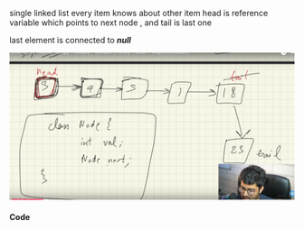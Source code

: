 single linked list every item knows about other item
head is reference variable which points to next node , and tail is last one 

last element is connected to ***null***


![alt text](Pastedimage20241115202536.png)


#### Code


